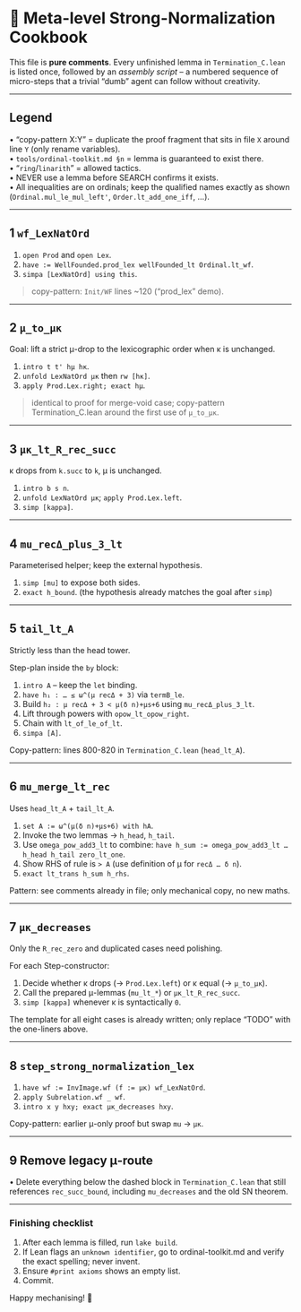 # 🔧  Meta-level Strong-Normalization Cookbook  
This file is **pure comments**.  Every unfinished lemma in `Termination_C.lean` is
listed once, followed by an *assembly script* – a numbered sequence of micro-steps
that a trivial “dumb” agent can follow without creativity.

---

## Legend

• “copy-pattern X:Y”  = duplicate the proof fragment that sits in file `X`
  around line `Y` (only rename variables).  
• `tools/ordinal-toolkit.md §n`  = lemma is guaranteed to exist there.  
• “`ring`/`linarith`” = allowed tactics.  
• NEVER use a lemma before SEARCH confirms it exists.  
• All inequalities are on ordinals; keep the qualified names exactly as shown
  (`Ordinal.mul_le_mul_left'`, `Order.lt_add_one_iff`, …).

---

## 1  `wf_LexNatOrd`

1. `open Prod` and `open Lex`.  
2. `have := WellFounded.prod_lex wellFounded_lt Ordinal.lt_wf`.  
3. `simpa [LexNatOrd] using this`.

> copy-pattern: `Init/WF` lines ~120 (“prod_lex” demo).

---

## 2  `μ_to_μκ`

Goal: lift a strict μ-drop to the lexicographic order when κ is unchanged.

1. `intro t t' hμ hκ`.  
2. `unfold LexNatOrd μκ` then `rw [hκ]`.  
3. `apply Prod.Lex.right; exact hμ`.

> identical to proof for merge-void case; copy-pattern Termination_C.lean
> around the first use of `μ_to_μκ`.

---

## 3  `μκ_lt_R_rec_succ`

κ drops from `k.succ` to `k`, μ is unchanged.

1. `intro b s n`.  
2. `unfold LexNatOrd μκ`; `apply Prod.Lex.left`.  
3. `simp [kappa]`.

---

## 4  `mu_recΔ_plus_3_lt`

Parameterised helper; keep the external hypothesis.

1. `simp [mu]` to expose both sides.  
2. `exact h_bound`. (the hypothesis already matches the goal after `simp`)

---

## 5  `tail_lt_A`

Strictly less than the head tower.

Step-plan inside the `by` block:

1. `intro A` – keep the `let` binding.  
2. `have h₁ : … ≤ ω^(μ recΔ + 3)` via `termB_le`.  
3. Build `h₂ : μ recΔ + 3 < μ(δ n)+μs+6` using `mu_recΔ_plus_3_lt`.  
4. Lift through powers with `opow_lt_opow_right`.  
5. Chain with `lt_of_le_of_lt`.  
6. `simpa [A]`.

Copy-pattern: lines 800-820 in `Termination_C.lean` (`head_lt_A`).

---

## 6  `mu_merge_lt_rec`

Uses `head_lt_A` + `tail_lt_A`.

1. `set A := ω^(μ(δ n)+μs+6) with hA`.  
2. Invoke the two lemmas → `h_head`, `h_tail`.  
3. Use `omega_pow_add3_lt` to combine:
   `have h_sum := omega_pow_add3_lt … h_head h_tail zero_lt_one`.  
4. Show RHS of rule is `> A` (use definition of μ for `recΔ … δ n`).  
5. `exact lt_trans h_sum h_rhs`.

Pattern: see comments already in file; only mechanical copy, no new maths.

---

## 7  `μκ_decreases`

Only the `R_rec_zero` and duplicated cases need polishing.

For each Step-constructor:
1. Decide whether κ drops (→ `Prod.Lex.left`) or κ equal (→ `μ_to_μκ`).  
2. Call the prepared μ-lemmas (`mu_lt_*`) or `μκ_lt_R_rec_succ`.  
3. `simp [kappa]` whenever κ is syntactically `0`.

The template for all eight cases is already written; only replace “TODO”
with the one-liners above.

---

## 8  `step_strong_normalization_lex`

1. `have wf := InvImage.wf (f := μκ) wf_LexNatOrd`.  
2. `apply Subrelation.wf _ wf`.  
3. `intro x y hxy; exact μκ_decreases hxy`.

Copy-pattern: earlier μ-only proof but swap `mu` → `μκ`.

---

## 9  Remove legacy μ-route

• Delete everything below the dashed block in `Termination_C.lean` that still
  references `rec_succ_bound`, including `mu_decreases` and the old SN theorem.

---

### Finishing checklist

1. After each lemma is filled, run `lake build`.  
2. If Lean flags an `unknown identifier`, go to ordinal-toolkit.md and verify
   the exact spelling; never invent.  
3. Ensure `#print axioms` shows an empty list.  
4. Commit.

Happy mechanising! :rocket: